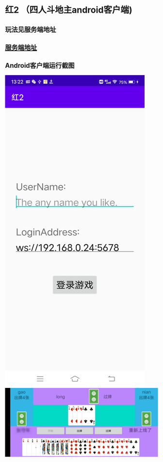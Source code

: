 # 红2 （四人斗地主android客户端)
## 玩法见服务端地址
## [服务端地址](https://github.com/RockZhangCn/Red2_ServerAndClient)
## Android客户端运行截图
![avatar](screenshots/5.jpg)
![avatar](screenshots/6.jpg)

